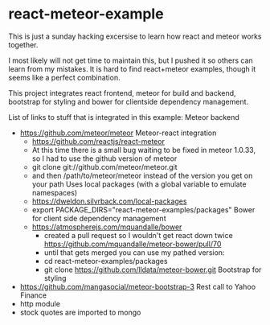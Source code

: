 # react-meteor-example
This is just a sunday hacking excersise to learn how react and meteor works together.

I most likely will not get time to maintain this, but I pushed it so others can learn from my mistakes.
It is hard to find react+meteor examples, though it seems like a perfect combination.

This project integrates react frontend, meteor for build and backend, bootstrap for styling and bower for clientside dependency management.

List of links to stuff that is integrated in this example:
  Meteor backend
  - https://github.com/meteor/meteor
  Meteor-react integration
    - https://github.com/reactjs/react-meteor
    - At this time there is a small bug waiting to be fixed in meteor 1.0.33, so I had to use the github version of meteor
    - git clone git://github.com/meteor/meteor.git
    - and then /path/to/meteor/meteor instead of the version you get on your path
  Uses local packages (with a global variable to emulate namespaces)
    - https://dweldon.silvrback.com/local-packages
    - export PACKAGE_DIRS="react-meteor-examples/packages"
  Bower for client side dependency management
    - https://atmospherejs.com/mquandalle/bower
      - created a pull request so I wouldn't get react down twice      https://github.com/mquandalle/meteor-bower/pull/70
      - until that gets merged you can use my pathed version:
      - cd react-meteor-examples/packages
      - git clone https://github.com/lldata/meteor-bower.git
  Bootstrap for styling
  - https://github.com/mangasocial/meteor-bootstrap-3
  Rest call to Yahoo Finance
  - http module
  - stock quotes are imported to mongo
  
